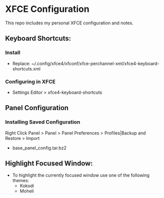 # XFCE Configuration

This repo includes my personal XFCE configuration and notes.

## Keyboard Shortcuts:

### Install
- Replace: ~/.config/xfce4/xfconf/xfce-perchannel-xml/xfce4-keyboard-shortcuts.xml

### Configuring in XFCE
- Settings Editor > xfce4-keyboard-shortcuts

## Panel Configuration

### Installing Saved Configuration

Right Click Panel > Panel > Panel Preferences > Profiles|Backup and Restore > Import 

- base_panel_config.tar.bz2 

## Highlight Focused Window:

- To highlight the currently focused window use one of the following themes:
    - Kokodi
    - Moheli
